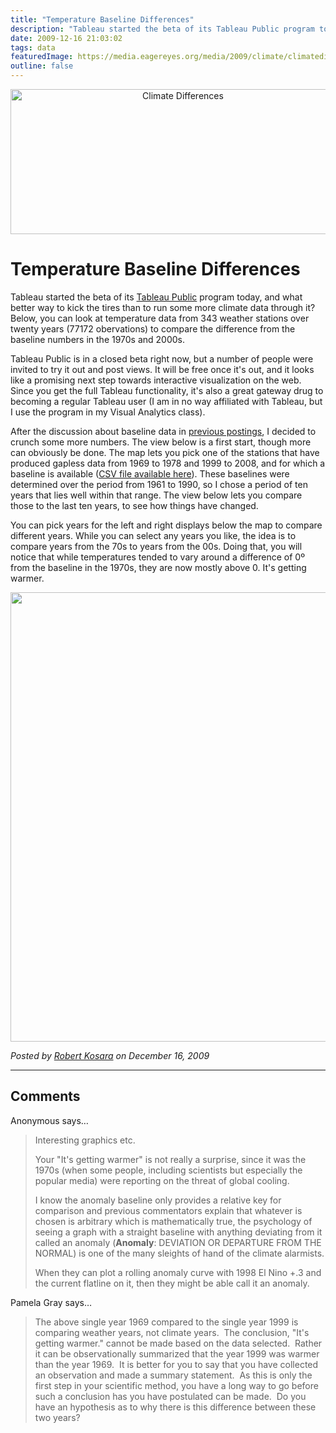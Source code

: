 ```yaml
---
title: "Temperature Baseline Differences"
description: "Tableau started the beta of its Tableau Public program today, and what better way to kick the tires than to run some more climate data through it? Below, you can look at temperature data from 343 weather stations over twenty years (77172 obervations) to compare the difference from the baseline numbers in the 1970s and 2000s."
date: 2009-12-16 21:03:02
tags: data
featuredImage: https://media.eagereyes.org/media/2009/climate/climatediff-teaser.png
outline: false
---
```


<p align="center"><img src="https://media.eagereyes.org/media/2009/climate/climatediff-teaser.png" alt="Climate Differences" width="536" height="232" /></p>

# Temperature Baseline Differences

Tableau started the beta of its <a href="http://www.tableausoftware.com/">Tableau Public</a> program today, and what better way to kick the tires than to run some more climate data through it? Below, you can look at temperature data from 343 weather stations over twenty years (77172 obervations) to compare the difference from the baseline numbers in the 1970s and 2000s.

Tableau Public is in a closed beta right now, but a number of people were invited to try it out and post views. It will be free once it's out, and it looks like a promising next step towards interactive visualization on the web. Since you get the full Tableau functionality, it's also a great gateway drug to becoming a regular Tableau user (I am in no way affiliated with Tableau, but I use the program in my Visual Analytics class).

After the discussion about baseline data in <a href="/data/a-look-at-climate-data">previous postings</a>, I decided to crunch some more numbers. The view below is a first start, though more can obviously be done. The map lets you pick one of the stations that have produced gapless data from 1969 to 1978 and 1999 to 2008, and for which a baseline is available (<a href="/media/2009/climate/climatedata-subset.csv.zip">CSV file available here</a>). These baselines were determined over the period from 1961 to 1990, so I chose a period of ten years that lies well within that range. The view below lets you compare those to the last ten years, to see how things have changed.

You can pick years for the left and right displays below the map to compare different years. While you can select any years you like, the idea is to compare years from the 70s to years from the 00s. Doing that, you will notice that while temperatures tended to vary around a difference of 0&ordm; from the baseline in the 1970s, they are now mostly above 0. It's getting warmer.

<p align="center"><img src="https://media.eagereyes.org/media/2009/climate-dashboard.png" width="551" height="719" /></p>


_Posted by <a href="/about">Robert Kosara</a> on December 16, 2009_


<aside class="comments">

---
## Comments

Anonymous says…
>	<p>Interesting graphics etc.</p>
>	<p>Your "It's getting warmer" is not really a surprise,&nbsp;since it was the 1970s (when some people, including scientists but&nbsp;especially the popular media) were reporting on the threat of global cooling.</p>
>	<p>I know the anomaly baseline only provides a relative key for comparison and previous commentators explain that whatever is chosen is arbitrary which is mathematically true, the psychology of seeing a graph with a straight baseline with anything deviating from it called an anomaly (<strong>Anomaly</strong>: DEVIATION OR DEPARTURE FROM THE NORMAL)&nbsp;is one of the many sleights of hand of the climate alarmists.</p>
>	<p>When they can plot a rolling anomaly curve with 1998 El Nino +.3 and the current&nbsp;flatline on it, then they&nbsp;might be able&nbsp;call it an anomaly.</p>

Pamela Gray says…
>	<p>The above single year 1969 compared to the single year 1999 is comparing weather years, not climate years.&nbsp; The conclusion, "It's getting warmer." cannot be made based on the data selected.&nbsp; Rather it can be observationally summarized that the year 1999 was warmer than the year 1969.&nbsp; It is better for you to say that you have collected an observation and made a summary statement.&nbsp; As this is only the first step in your scientific method, you have a long way to go before such a conclusion has you have postulated can be made.&nbsp; Do you have an hypothesis as to why there is this difference between these two years?</p>

</aside>

